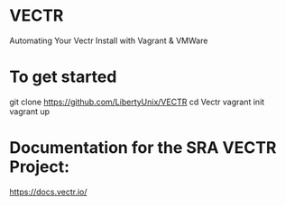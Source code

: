 # VECTR
Automating Your Vectr Install with Vagrant & VMWare

# To get started
git clone https://github.com/LibertyUnix/VECTR
cd Vectr
vagrant init
vagrant up

# Documentation for the SRA VECTR Project:

https://docs.vectr.io/
